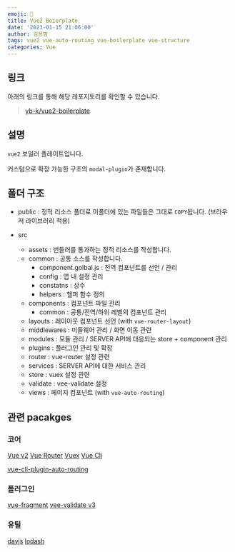 ```yaml
---
emoji: 🍇
title: Vue2 Boierplate
date: '2023-01-15 21:06:00'
author: 김용범
tags: vue2 vue-auto-routing vue-boilerplate vue-structure
categories: Vue
---
```


## 링크

아래의 링크를 통해 해당 레포지토리를 확인할 수 있습니다.

> [yb-k/vue2-boilerplate](https://github.com/yb-k/vue2-boilerplate)


## 설명

`vue2` 보일러 플레이트입니다.

커스텀으로 확장 가능한 구조의 `modal-plugin`가 존재합니다.

## 폴더 구조

- public : 정적 리소스 폴더로 이폴더에 있는 파일들은 그대로 `COPY`됩니다. (브라우저 라이브러리 적용)

- src
  - assets : 번들러를 통과하는 정적 리소스를 작성합니다.
  - common : 공통 소스를 작성합니다.
    - component.golbal.js : 전역 컴포넌트를 선언 / 관리
    - config : 앱 내 설정 관리
    - constatns : 상수
    - helpers : 헬퍼 함수 정의
  - components : 컴포넌트 파일 관리
    - common : 공통/전역/하위 레벨의 컴포넌트 관리
  - layouts : 레이아웃 컴포넌트 선언 (with `vue-router-layout`)
  - middlewares : 미들웨어 관리 / 화면 이동 관련
  - modules : 모듈 관리 / SERVER API에 대응되는 store + component 관리
  - plugins : 플러그인 관리 및 확장
  - router : vue-router 설정 관련
  - services : SERVER API에 대한 서비스 관리
  - store : vuex 설정 관련
  - validate : vee-validate 설정
  - views : 페이지 컴포넌트 (with `vue-auto-routing`)

## 관련 pacakges

### 코어

[Vue v2](https://v2.vuejs.org/)
[Vue Router](https://router.vuejs.org)
[Vuex](https://vuex.vuejs.org/)
[Vue Cli](https://cli.vuejs.org/)

[vue-cli-plugin-auto-routing](https://github.com/ktsn/vue-cli-plugin-auto-routing)

### 플러그인

[vue-fragment](https://github.com/Thunberg087/vue-fragment)
[vee-validate v3](https://vee-validate.logaretm.com/v3/)

### 유틸

[dayjs](https://day.js.org/)
[lodash](https://lodash.com/)

```toc
```